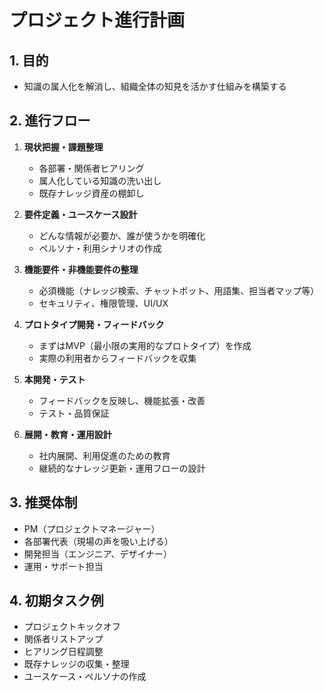 # プロジェクト進行計画

## 1. 目的
- 知識の属人化を解消し、組織全体の知見を活かす仕組みを構築する

## 2. 進行フロー

1. **現状把握・課題整理**
   - 各部署・関係者ヒアリング
   - 属人化している知識の洗い出し
   - 既存ナレッジ資産の棚卸し

2. **要件定義・ユースケース設計**
   - どんな情報が必要か、誰が使うかを明確化
   - ペルソナ・利用シナリオの作成

3. **機能要件・非機能要件の整理**
   - 必須機能（ナレッジ検索、チャットボット、用語集、担当者マップ等）
   - セキュリティ、権限管理、UI/UX

4. **プロトタイプ開発・フィードバック**
   - まずはMVP（最小限の実用的なプロトタイプ）を作成
   - 実際の利用者からフィードバックを収集

5. **本開発・テスト**
   - フィードバックを反映し、機能拡張・改善
   - テスト・品質保証

6. **展開・教育・運用設計**
   - 社内展開、利用促進のための教育
   - 継続的なナレッジ更新・運用フローの設計

## 3. 推奨体制
- PM（プロジェクトマネージャー）
- 各部署代表（現場の声を吸い上げる）
- 開発担当（エンジニア、デザイナー）
- 運用・サポート担当

## 4. 初期タスク例
- プロジェクトキックオフ
- 関係者リストアップ
- ヒアリング日程調整
- 既存ナレッジの収集・整理
- ユースケース・ペルソナの作成 